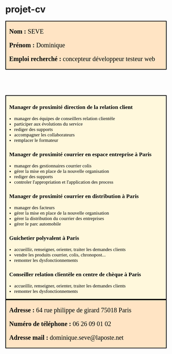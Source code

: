 # projet-cv
<!-- à priori inutile <!DOCTYPE html> -->
<html>
<head>
<meta charset="utf-8">
<!-- à priori inutile <title>Page Title</title> -->
<!-- dommage le format ne prend pas le style 
<style>h3 p {margin-left:10px;}</style> dans le head -->
</head>
<body>

<header style="background-color : #FFE4C4; color: black;
font-family: verdana; font-size: 20px; text-align : left; 
border-style: solid; border-width: 2px;  border-spacing: 1px;">

<p style="margin-left:10px;"><strong>Nom :</strong> SEVE</p>
<p style="margin-left:10px;"><strong>Prénom :</strong> Dominique</p>
<p style="margin-left:10px;"><strong>Emploi recherché :</strong> concepteur développeur testeur web</p>
</header>
<main style="background-color : #FFF8DC; color: black;
font-family: verdana; font-size: 15px; text-align : left;
border-style: solid; border-width: 2px; border-spacing: 1px;">
<p></p>
<h3 style="margin-left:10px;"> Manager de proximité direction de la relation client</h3>
<ul>
<li>manager des équipes de conseillers relation clientèle</li>
<li>participer aux évolutions du service</li>
<li>rediger des supports</li>
<li>accompagner les collaborateurs</li>
<li>remplacer le formateur</li>
</ul>
<h3 style="margin-left:10px;"> Manager de proximité courrier en espace entreprise à Paris</h3>
<ul>
<li>manager des gestionnaires courrier colis</li>
<li>gérer la mise en place de la nouvelle organisation</li>
<li>rediger des supports</li>
<li>controler l'appropriation et l'application des process</li>
</ul>
<h3 style="margin-left:10px;"> Manager de proximité courrier en distribution à Paris</h3>
<ul>
<li>manager des facteurs</li>
<li>gérer la mise en place de la nouvelle organisation</li>
<li>gérer la distribution du courrier des entreprises</li>
<li>gérer le parc automobile</li>
</ul>
<h3 style="margin-left:10px;"> Guichetier polyvalent à Paris</h3>
<ul>
<li>accueillir, renseigner, orienter, traiter les demandes clients</li>
<li>vendre les produits courrier, colis, chronopost...</li>
<li>remonter les dysfonctionnements</li>
</ul>
<h3 style="margin-left:10px;"> Conseiller relation clientèle en centre de chèque à Paris</h3>
<ul>
<li>accueillir, renseigner, orienter, traiter les demandes clients</li>
<li>remonter les dysfonctionnements</li>
</ul>
</main>
<footer style="background-color : #FFE4C4;color: black;
font-family: verdana;font-size: 20px; text-align : left;
border-style: solid; border-width: 2px; border-spacing: 1px;">
<p style="margin-left:10px;"><strong>Adresse :</strong> 64 rue philippe de girard 75018 Paris</p>
<p style="margin-left:10px;"><strong>Numéro de téléphone :</strong> 06 26 09 01 02</p>
<p style="margin-left:10px;"><strong>Adresse mail :</strong> dominique.seve@laposte.net</p>
</footer>

</body>
</html>
